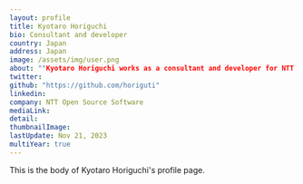 ```yaml
---
layout: profile
title: Kyotaro Horiguchi
bio: Consultant and developer
country: Japan
address: Japan
image: /assets/img/user.png
about: ""Kyotaro Horiguchi works as a consultant and developer for NTT Open Source Software.Kyotaro Horiguchi has been involved with PostgreSQL since 2011, when he joined NTT OSS center and currently leading developing some PostgreSQL-related tools including pg_statsinfo and some planner-related tools. He also is involved with developing of PG-REX, currently a PostgreSQL HA solution based on Pacemaker, which is the projenitor of the streaming replication feature of PostgreSQL.""
twitter: 
github: "https://github.com/horiguti"
linkedin:
company: NTT Open Source Software
mediaLink:
detail: 
thumbnailImage:
lastUpdate: Nov 21, 2023
multiYear: true 
---
```


This is the body of Kyotaro Horiguchi's profile page.
